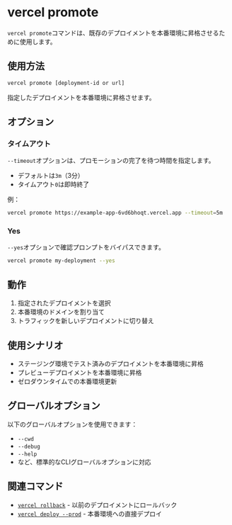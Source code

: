 # vercel promote

`vercel promote`コマンドは、既存のデプロイメントを本番環境に昇格させるために使用します。

## 使用方法

```bash
vercel promote [deployment-id or url]
```

指定したデプロイメントを本番環境に昇格させます。

## オプション

### タイムアウト

`--timeout`オプションは、プロモーションの完了を待つ時間を指定します。

- デフォルトは`3m`（3分）
- タイムアウト`0`は即時終了

例：

```bash
vercel promote https://example-app-6vd6bhoqt.vercel.app --timeout=5m
```

### Yes

`--yes`オプションで確認プロンプトをバイパスできます。

```bash
vercel promote my-deployment --yes
```

## 動作

1. 指定されたデプロイメントを選択
2. 本番環境のドメインを割り当て
3. トラフィックを新しいデプロイメントに切り替え

## 使用シナリオ

- ステージング環境でテスト済みのデプロイメントを本番環境に昇格
- プレビューデプロイメントを本番環境に昇格
- ゼロダウンタイムでの本番環境更新

## グローバルオプション

以下のグローバルオプションを使用できます：

- `--cwd`
- `--debug`
- `--help`
- など、標準的なCLIグローバルオプションに対応

## 関連コマンド

- [`vercel rollback`](/docs/cli/rollback) - 以前のデプロイメントにロールバック
- [`vercel deploy --prod`](/docs/cli/deploy) - 本番環境への直接デプロイ
